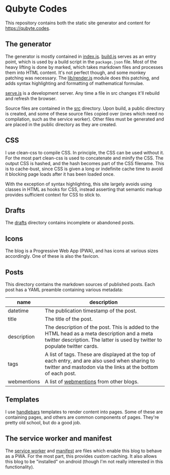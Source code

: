 # Qubyte Codes

This repository contains both the static site generator and content for
https://qubyte.codes.

## The generator

The generator is mostly contained in [index.js](./index.js).
[build.js](./build.js) serves as an entry point, which is used by a build script
in the `package.json` file. Most of the heavy lifting is done by marked, which
takes markdown files and processes them into HTML content. It's not perfect
though, and some monkey patching was necessary. The
[lib/render.js](./lib/render.js) module does this patching, and adds syntax
highlighting and formatting of mathematical formulae.

[serve.js](./serve.js) is a development server. Any time a file in src changes
it'll rebuild and refresh the browser.

Source files are contained in the [src](./src) directory. Upon build, a public
directory is created, and some of these source files copied over (ones which
need no compilation, such as the service worker). Other files must be generated
and are placed in the public directory as they are created.

## CSS

I use clean-css to compile CSS. In principle, the CSS can be used without it.
For the most part clean-css is used to concatenate and minify the CSS. The
output CSS is hashed, and the hash becomes part of the CSS filename. This is
to cache-bust, since CSS is given a long or indefinite cache time to avoid it
blocking page loads after it has been loaded once.

With the exception of syntax highlighting, this site largely avoids using
classes in HTML as hooks for CSS, instead asserting that semantic markup
provides sufficient context for CSS to stick to.

## Drafts

The [drafts](./src/drafts) directory contains incomplete or abandoned posts.

## Icons

The blog is a Progressive Web App (PWA), and has icons at various sizes
accordingly. One of these is also the favicon.

## Posts

This directory contains the markdown sources of published posts. Each post has
a YAML preamble containing various metadata:

| name | description |
| ---- | ----------- |
| datetime | The publication timestamp of the post. |
| title | The title of the post. |
| description | The description of the post. This is added to the HTML head as a meta description and a meta twitter description. The latter is used by twitter to populate twitter cards. |
| tags | A list of tags. These are displayed at the top of each entry, and are also used when sharing to twitter and mastodon via the links at the bottom of each post. |
| webmentions | A list of [webmentions](https://indieweb.org/Webmention) from other blogs. |

## Templates

I use [handlebars](https://handlebarsjs.com/) templates to render content into
pages. Some of these are containing pages, and others are common components of
pages. They're pretty old school, but do a good job.

## The service worker and manifest

The [service worker](./src/sw.js) and [manifest](./src/manifest) are files which
enable this blog to behave as a PWA. For the most part, this provides custom
caching. It also allows this blog to be "installed" on android (though I'm not
really interested in this functionality).
